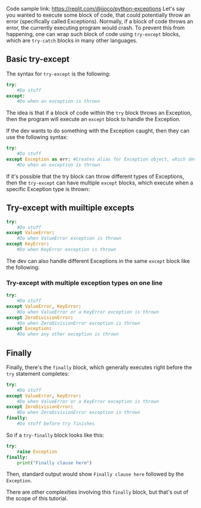 Code sample link: <https://replit.com/@jjoco/python-exceptions>
Let's say you wanted to execute some block of code, that could potentially throw an error (specifically called Exceptions). Normally, if a block of code throws an error, the currently executing program would crash. To prevent this from happening, one can wrap such block of code using `try-except` blocks, which are `try-catch` blocks in many other languages.

## Basic try-except
The syntax for `try-except` is the following:
```python
try:
    #Do stuff
except:
    #Do when an exception is thrown
```
The idea is that if a block of code within the `try` block throws an Exception, then the program will execute an `except` block to handle the Exception.

If the dev wants to do something with the Exception caught, then they can use the following syntax:
```python
try:
    #Do stuff
except Exception as err: #Creates alias for Exception object, which dev can do stuff with
    #Do when an exception is thrown
```

If it's possible that the try block can throw different types of Exceptions, then the `try-except` can have multiple `except` blocks, which execute when a specific Exception type is thrown:
## Try-except with muiltiple excepts
```python
try:
    #Do stuff
except ValueError:
    #Do when ValueError exception is thrown
except KeyError:
    #Do when KeyError exception is thrown
```

The dev can also handle different Exceptions in the same `except` block like the following:
### Try-except with multiple exception types on one line
```python
try:
    #Do stuff
except ValueError, KeyError:
    #Do when ValueError or a KeyError exception is thrown
except ZeroDivisionError:
    #Do when ZeroDivisionError exception is thrown
except Exception:
    #Do when any other exception is thrown
```

## Finally

Finally, there's the `finally` block, which generally executes right before the `try` statement completes:
```python
try:
    #Do stuff
except ValueError, KeyError:
    #Do when ValueError or a KeyError exception is thrown
except ZeroDivisionError:
    #Do when ZeroDivisionError exception is thrown
finally:
    #Do stuff before try finishes
```

So if a `try-finally` block looks like this:
```python
try:
    raise Exception
finally:
    print("Finally clause here")
```
Then, standard output would show `Finally clause here` followed by the `Exception`.

There are other complexities involving this `finally` block, but that's out of the scope of this tutorial.
